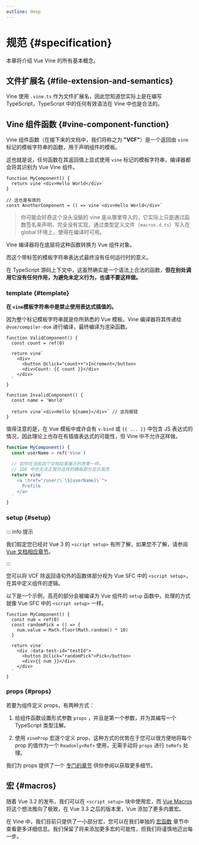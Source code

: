 ```yaml
---
outline: deep
---
```


# 规范 {#specification}

本章将介绍 Vue Vine 的所有基本概念。

## 文件扩展名 {#file-extension-and-semantics}

Vine 使用 `.vine.ts` 作为文件扩展名，因此您知道您实际上是在编写 TypeScript，TypeScript 中的任何有效语法在 Vine 中也是合法的。

## Vine 组件函数 {#vine-component-function}

Vine 组件函数（在接下来的文档中，我们将称之为 **"VCF"**）是一个返回由 `vine` 标记的模板字符串的函数，用于声明组件的模板。

这也就是说，任何函数在其返回值上显式使用 `vine` 标记的模板字符串，编译器都会将其识别为 Vue Vine 组件。

```vue-vine
function MyComponent() {
  return vine`<div>Hello World</div>`
}

// 这也是有效的
const AnotherComponent = () => vine`<div>Hello World</div>`
```

> 你可能会好奇这个没头没脑的 vine 是从哪里导入的，它实际上只是通过函数签名来声明，完全没有实现，通过类型定义文件（`macros.d.ts`）写入在 global 环境上，使得在编译时可用。

Vine 编译器将在底层将这种函数转换为 Vue 组件对象。

而这个带标签的模板字符串表达式最终没有任何运行时的意义。

在 TypeScript 源码上下文中，这虽然确实是一个语法上合法的函数，<b class="text-rose-400">但在别处调用它没有任何作用，为避免未定义行为，也请不要这样做。</b>

### template {#template}

**在 `vine`模板字符串中是禁止使用表达式插值的。**

因为整个标记模板字符串就是你所熟悉的 Vue 模板。Vine 编译器将其传递给 `@vue/compiler-dom` 进行编译，最终编译为渲染函数。

```vue-vine
function ValidComponent() {
  const count = ref(0)

  return vine`
    <div>
      <button @click="count++">Increment</button>
      <div>Count: {{ count }}</div>
    </div>
  `
}

function InvalidComponent() {
  const name = 'World'

  return vine`<div>Hello ${name}</div>` // 这将报错
}
```

值得注意的是，在 Vue 模板中或许会有 `v-bind` 或 `{{ ... }}` 中包含 JS 表达式的情况，因此理论上也存在有插值表达式的可能性，但 Vine 中不允许这样做。

```ts
function MyComponent() {
  const userName = ref('Vine')

  // 如你在当前这个文档站里展示的效果一样，
  // IDE 中也无法正常对这样的模板部分显示高亮
  return vine`
    <a :href="/user/\`\${userName}\`">
      Profile
    </a>
  `
}
```

### setup {#setup}

::: info 提示

我们假定您已经对 Vue 3 的 `<script setup>` 有所了解，如果您不了解，请参阅 [Vue 文档相应章节](https://cn.vuejs.org/api/sfc-script-setup.html#script-setup)。

:::

您可以将 VCF 除返回语句外的函数体部分视为 Vue SFC 中的 `<script setup>`，在其中定义组件的逻辑。

以下是一个示例，高亮的部分会被编译为 Vue 组件的 `setup` 函数中，处理的方式就像 Vue SFC 中的 `<script setup>` 一样。

```vue-vine {2-5}
function MyComponent() {
  const num = ref(0)
  const randomPick = () => {
    num.value = Math.floor(Math.random() * 10)
  }

  return vine`
    <div :data-test-id="testId">
      <button @click="randomPick">Pick</button>
      <div>{{ num }}</div>
    </div>
  `
}
```

### props {#props}

若要为组件定义 props，有两种方式：

1. 给组件函数设置形式参数 `props` ，并且是第一个参数，并为其编写一个 TypeScript 类型注解。

2. 使用 `vineProp` 宏逐个定义 prop，这种方式的优势在于您可以很方便地将每个 prop 的值作为一个 `Readonly<Ref>` 使用，无需手动将 `props` 进行 `toRefs` 处理。

我们为 props 提供了一个 [专门的章节](./props.html) 供你参阅以获取更多细节。

## 宏 {#macros}

随着 Vue 3.2 的发布，我们可以在 `<script setup>` 块中使用宏，而 [Vue Macros](https://vue-macros.sxzz.moe/) 将这个想法推向了极致，在 Vue 3.3 之后的版本里，Vue 添加了更多内置宏。

在 Vine 中，我们目前只提供了一小部分宏，您可以在我们单独的 [宏函数](./macros.html) 章节中查看更多详细信息。我们保留了将来添加更多宏的可能性，但我们将谨慎地迈出每一步。
